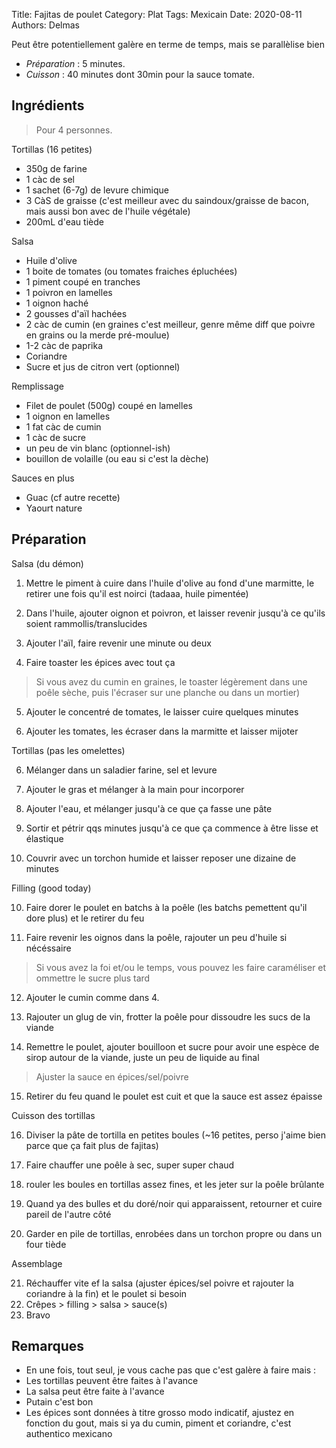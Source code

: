 Title: Fajitas de poulet
Category: Plat
Tags: Mexicain
Date: 2020-08-11
Authors: Delmas

Peut être potentiellement galère en terme de temps, mais se parallèlise bien


- *Préparation* : 5 minutes.
- *Cuisson* : 40 minutes dont 30min pour la sauce tomate.

## Ingrédients
> Pour 4 personnes.

Tortillas (16 petites)
  - 350g de farine
  - 1 càc de sel
  - 1 sachet (6-7g) de levure chimique
  - 3 CàS de graisse (c'est meilleur avec du saindoux/graisse de bacon, mais aussi bon avec de l'huile végétale)
  - 200mL d'eau tiède
  
Salsa
  - Huile d'olive
  - 1 boite de tomates (ou tomates fraiches épluchées)
  - 1 piment coupé en tranches
  - 1 poivron en lamelles
  - 1 oignon haché
  - 2 gousses d'aïl hachées
  - 2 càc de cumin (en graines c'est meilleur, genre même diff que poivre en grains ou la merde pré-moulue)
  - 1-2 càc de paprika
  - Coriandre
  - Sucre et jus de citron vert (optionnel)
  
Remplissage
  - Filet de poulet (500g) coupé en lamelles
  - 1 oignon en lamelles
  - 1 fat càc de cumin
  - 1 càc de sucre
  - un peu de vin blanc (optionnel-ish)
  - bouillon de volaille (ou eau si c'est la dèche)
  
Sauces en plus
  - Guac (cf autre recette)
  - Yaourt nature
  

## Préparation

Salsa (du démon)
  
  1. Mettre le piment à cuire dans l'huile d'olive au fond d'une marmitte, le retirer une fois qu'il est noirci (tadaaa, huile pimentée)

  2. Dans l'huile, ajouter oignon et poivron, et laisser revenir jusqu'à ce qu'ils soient rammollis/translucides 
  
  3. Ajouter l'aïl, faire revenir une minute ou deux

  4. Faire toaster les épices avec tout ça
  > Si vous avez du cumin en graines, le toaster légèrement dans une poêle sèche, puis l'écraser sur une planche ou dans un mortier)
  
  5. Ajouter le concentré de tomates, le laisser cuire quelques minutes
  
  6. Ajouter les tomates, les écraser dans la marmitte et laisser mijoter

Tortillas (pas les omelettes)
  
  6. Mélanger dans un saladier farine, sel et levure

  7. Ajouter le gras et mélanger à la main pour incorporer
  
  8. Ajouter l'eau, et mélanger jusqu'à ce que ça fasse une pâte
  
  9. Sortir et pétrir qqs minutes jusqu'à ce que ça commence à être lisse et élastique
  
  10. Couvrir avec un torchon humide et laisser reposer une dizaine de minutes
 
Filling (good today)
  
  
  10. Faire dorer le poulet en batchs à la poêle (les batchs pemettent qu'il dore plus) et le retirer du feu
  
  11. Faire revenir les oignos dans la poêle, rajouter un peu d'huile si nécéssaire
  > Si vous avez la foi et/ou le temps, vous pouvez les faire caraméliser et ommettre le sucre plus tard
  
  12. Ajouter le cumin comme dans 4.
  
  13. Rajouter un glug de vin, frotter la poêle pour dissoudre les sucs de la viande
  
  14. Remettre le poulet, ajouter bouilloon et sucre pour avoir une espèce de sirop autour de la viande, juste un peu de liquide au final
  > Ajuster la sauce en épices/sel/poivre
  
  15. Retirer du feu quand le poulet est cuit et que la sauce est assez épaisse

Cuisson des tortillas

  16. Diviser la pâte de tortilla en petites boules (~16 petites, perso j'aime bien parce que ça fait plus de fajitas)
  
  17. Faire chauffer une poêle à sec, super super chaud
  
  18. rouler les boules en tortillas assez fines, et les jeter sur la poêle brûlante
  
  19. Quand ya des bulles et du doré/noir qui apparaissent, retourner et cuire pareil de l'autre côté
  
  20. Garder en pile de tortillas, enrobées dans un torchon propre ou dans un four tiède

Assemblage

  21. Réchauffer vite ef la salsa (ajuster épices/sel poivre et rajouter la coriandre à la fin) et le poulet si besoin
  21. Crêpes > filling > salsa > sauce(s)
  22. Bravo

## Remarques
  - En une fois, tout seul, je vous cache pas que c'est galère à faire mais :
  - Les tortillas peuvent être faites à l'avance
  - La salsa peut être faite à l'avance
  - Putain c'est bon
  - Les épices sont données à titre grosso modo indicatif, ajustez en fonction du gout, mais si ya du cumin, piment et coriandre, c'est authentico mexicano
  
  
